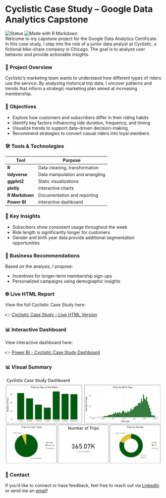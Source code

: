 # Cyclistic Case Study – Google Data Analytics Capstone
![Status](https://img.shields.io/badge/Status-Complete-brightgreen)
![Made with R Markdown](https://img.shields.io/badge/Made%20with-R%20Markdown-blue)  
Welcome to my capstone project for the Google Data Analytics Certificate. In this case study, I step into the role of a junior data analyst at Cyclistic, a fictional bike-share company in Chicago. The goal is to analyze user behavior and provide actionable insights.

### 📌 Project Overview  
Cyclistic’s marketing team wants to understand how different types of riders use the service. By analyzing historical trip data, I uncover patterns and trends that inform a strategic marketing plan aimed at increasing membership.

### 🎯 Objectives  
- Explore how customers and subscribers differ in their riding habits
- Identify key factors influencing ride duration, frequency, and timing
- Visualize trends to support data-driven decision-making
- Recommend strategies to convert casual riders into loyal members

### 🛠 Tools & Technologies  
| Tool | Purpose |
|--------------|---------------------------------|
| **R** | Data cleaning, transformation |
| **tidyverse** | Data manipulation and wrangling |
| **ggplot2** | Static visualizations |
| **plotly** | Interactive charts |
| **R Markdown** | Documentation and reporting |
| **Power BI**   | Interactive dashboard |

### 🔑 Key Insights  
- Subscibers show consistent usage throughout the week
- Ride length is significantly longer for customers
- Gender and birth year data provide additional segmentation opportunities
  
### 📌 Business Recommendations  
Based on the analysis, I propose:

- Incentives for longer-term membership sign-ups
- Personalized campaigns using demographic insights

### 🌐 Live HTML Report  
View the full Cyclistic Case Study here:  

👉 [Cyclistic Case Study – Live HTML Version](https://zaidfdgh.github.io/Cyclistic-Case-Study/Cyclist-Case-Study-R-Markdown.html)

### 📊 Interactive Dashboard

View interactive dashboard here:  

👉 [Power BI - Cyclistic Case Study Dashboard](https://app.powerbi.com/groups/me/reports/9283a51e-942b-4d4b-ba96-33b379922693/f620d2eab1b79ad6475e?experience=power-bi)

### 📊 Visual Summary

![Dashboard](https://github.com/zaidfdgh/Cyclistic-Case-Study/blob/main/cyclistic%20dashboard%20snapshot.PNG)

### 📧 Contact  
If you’d like to connect or have feedback, feel free to reach out via [LinkedIn](https://www.linkedin.com/in/zaid-alfaddagh/) or send me an [email](mailto:zaidfdgh@gmail.com)!

